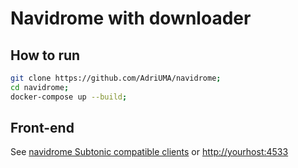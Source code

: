 # Navidrome with downloader

## How to run

```bash
git clone https://github.com/AdriUMA/navidrome;
cd navidrome;
docker-compose up --build;
```

## Front-end

See [navidrome Subtonic compatible clients](https://www.navidrome.org/docs/overview/#apps) or [http://yourhost:4533](#navidrome-with-downloader)
